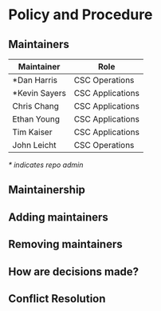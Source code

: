 # Policy and Procedure


## Maintainers

|Maintainer|Role|
|---|---|
|*Dan Harris|CSC Operations|
|*Kevin Sayers|CSC Applications|
|Chris Chang|CSC Applications|
|Ethan Young|CSC Applications|
|Tim Kaiser|CSC Applications|
|John Leicht|CSC Operations|

_\* indicates repo admin_

## Maintainership


## Adding maintainers


## Removing maintainers


## How are decisions made?


## Conflict Resolution
